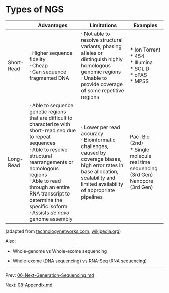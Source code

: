 # Types of NGS



|            | Advantages                                                   | Limitations                                                  | Examples                                                     |
| ---------- | ------------------------------------------------------------ | ------------------------------------------------------------ | ------------------------------------------------------------ |
| Short-Read | · Higher sequence fidelity<br/>· Cheap  <br/>· Can sequence fragmented DNA | · Not able to resolve structural variants, phasing alleles or distinguish highly homologous genomic regions<br />· Unable to provide coverage of some repetitive regions | * Ion Torrent<br />* 454<br />* Illumina<br />* SOLiD<br />* cPAS<br />* MPSS<br /> |
| Long-Read  | · Able to sequence genetic regions that are difficult to characterize with short-read seq due to repeat sequences<br />· Able to resolve structural rearrangements or homologous regions<br />· Able to read through an entire RNA transcript to determine the specific isoform<br />· Assists *de novo* genome assembly | · Lower per read accuracy<br />· Bioinformatic challenges, caused by coverage biases, high error rates in base allocation, scalability and limited availability of appropriate pipelines | Pac-Bio (2nd)<br />* Single molecule real time sequencing (3rd Gen)<br />Nanopore (3rd Gen) |

(adapted from [technologynetworks.com](https://www.technologynetworks.com/genomics/articles/an-overview-of-next-generation-sequencing-346532), [wikipedia.org](https://en.wikipedia.org/wiki/DNA_sequencing))



Also: 

* Whole-genome vs Whole-exome sequencing

* Whole-exome (DNA sequencing) vs RNA-Seq (RNA sequencing)

  

---

Prev: [06-Next-Generation-Sequencing.md](06-Next-Generation-Sequencing.md) 

Next:  [08-Appendix.md](08-Appendix.md) 

